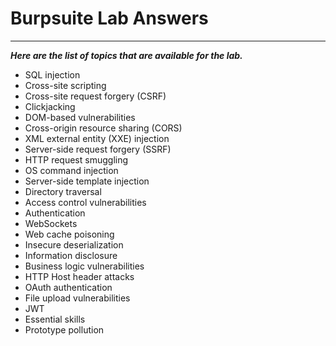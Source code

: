 # Burpsuite Lab Answers
--------------------------------
***Here are the list of topics that are available for the lab.***

- SQL injection 
- Cross-site scripting
- Cross-site request forgery (CSRF)
- Clickjacking
- DOM-based vulnerabilities
- Cross-origin resource sharing (CORS)
- XML external entity (XXE) injection
- Server-side request forgery (SSRF)
- HTTP request smuggling
- OS command injection
- Server-side template injection 
- Directory traversal
- Access control vulnerabilities
- Authentication
- WebSockets
- Web cache poisoning
- Insecure deserialization
- Information disclosure
- Business logic vulnerabilities
- HTTP Host header attacks
- OAuth authentication
- File upload vulnerabilities
- JWT
- Essential skills
- Prototype pollution
